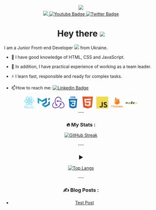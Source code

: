 <div id="header" align="center">
  <img src="https://media.giphy.com/media/M9gbBd9nbDrOTu1Mqx/giphy.gif" width="100"/>
  <div id="badges">
  <a href="https://www.linkedin.com/in/vidiborets">
    <img heigth="50"  width="50" src="https://cdn-icons-png.flaticon.com/128/145/145807.png"/>
  </a>
  <a href="https://twitter.com/vidiborets">
    <img heigth="50" margin-left=20px  width="50" src="https://cdn-icons-png.flaticon.com/128/3670/3670151.png" alt="Youtube Badge"/>
  </a>
  <a href="https://www.facebook.com/profile.php?id=100002271441915">
    <img heigth="50"  width="50" src="https://cdn-icons-png.flaticon.com/512/145/145802.png" alt="Twitter Badge"/>
  </a>
</div>
  <h1>
  Hey there
  <img src="https://media.giphy.com/media/hvRJCLFzcasrR4ia7z/giphy.gif" width="30px"/>
</h1>
</div>
I am a Junior Front-end Developer <img src="https://media.giphy.com/media/WUlplcMpOCEmTGBtBW/giphy.gif" width="30"> from Ukraine.

- :telescope: I have good knowledge of HTML, CSS and JavaScript.

- :seedling: In addition, I have practical experience of working as a team leader.

- :zap: I learn fast, responsible and ready for complex tasks.

- :mailbox:How to reach me: [![Linkedin Badge](https://img.shields.io/badge/-Vidiborets-blue?style=flat&logo=Linkedin&logoColor=white)](https://www.linkedin.com/in/vidiborets)
<div align="center">
  <img src="https://github.com/devicons/devicon/blob/master/icons/react/react-original-wordmark.svg" title="React" alt="React" width="40" height="40"/>&nbsp;
  <img src="https://github.com/devicons/devicon/blob/master/icons/materialui/materialui-original.svg" title="Material UI" alt="Material UI" width="40" height="40"/>&nbsp;
  <img src="https://github.com/devicons/devicon/blob/master/icons/redux/redux-original.svg" title="Redux" alt="Redux " width="40" height="40"/>&nbsp;
  <img src="https://github.com/devicons/devicon/blob/master/icons/css3/css3-plain-wordmark.svg"  title="CSS3" alt="CSS" width="40" height="40"/>&nbsp;
  <img src="https://github.com/devicons/devicon/blob/master/icons/html5/html5-original.svg" title="HTML5" alt="HTML" width="40" height="40"/>&nbsp;
  <img src="https://github.com/devicons/devicon/blob/master/icons/javascript/javascript-original.svg" title="JavaScript" alt="JavaScript" width="40" height="40"/>&nbsp;
  <img src="https://github.com/devicons/devicon/blob/master/icons/firebase/firebase-plain-wordmark.svg" title="Firebase" alt="Firebase" width="40" height="40"/>&nbsp;
  <img src="https://github.com/devicons/devicon/blob/master/icons/nodejs/nodejs-original-wordmark.svg" title="NodeJS" alt="NodeJS" width="40" height="40"/>&nbsp;


<div id="header" align="center">
---

### :fire: My Stats :
[![GitHub Streak](http://github-readme-streak-stats.herokuapp.com?user=Vidiborets&hide_border=true&date_format=n%2Fj%5B%2FY%5D)](https://git.io/streak-stats)

<div id="header" align="center">
    ---

### ▶️
  [![Top Langs](https://github-readme-stats.vercel.app/api/top-langs/?username=Vidiborets)](https://github.com/anuraghazra/github-readme-stats)
</div>
</div>
  ---

### :writing_hand: Blog Posts :
 <!-- BLOG-POST-LIST:START -->
- [Test Post](https://dev.to/itszed0/test-post-490g)
<!-- BLOG-POST-LIST:END -->
